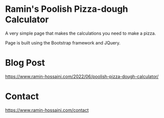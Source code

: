 # Ramin's Poolish Pizza-dough Calculator
A very simple page that makes the calculations you need to make a pizza. 

Page is built using the Bootstrap framework and JQuery.

# Blog Post
https://www.ramin-hossaini.com/2022/06/poolish-pizza-dough-calculator/

# Contact
https://www.ramin-hossaini.com/contact
